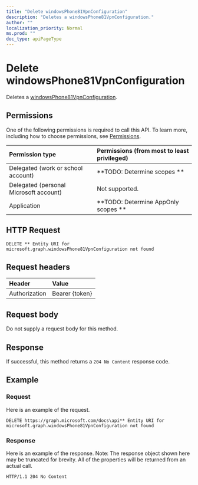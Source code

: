 ```yaml
---
title: "Delete windowsPhone81VpnConfiguration"
description: "Deletes a windowsPhone81VpnConfiguration."
author: ""
localization_priority: Normal
ms.prod: ""
doc_type: apiPageType
---
```


# Delete windowsPhone81VpnConfiguration

Deletes a [windowsPhone81VpnConfiguration](../resources/windowsphone81vpnconfiguration.md).

## Permissions
One of the following permissions is required to call this API. To learn more, including how to choose permissions, see [Permissions](/concepts/permissions-reference.md).

|Permission type|Permissions (from most to least privileged)|
|:---|:---|
|Delegated (work or school account)|**TODO: Determine scopes **|
|Delegated (personal Microsoft account)|Not supported.|
|Application|**TODO: Determine AppOnly scopes **|

## HTTP Request
<!-- {
  "blockType": "ignored"
}
-->
``` http
DELETE ** Entity URI for microsoft.graph.windowsPhone81VpnConfiguration not found
```

## Request headers
|Header|Value|
|:---|:---|
|Authorization|Bearer {token}|

## Request body
Do not supply a request body for this method.

## Response
If successful, this method returns a `204 No Content` response code.

## Example

### Request
Here is an example of the request.
<!-- {
  "blockType": "request",
  "name": "delete_windowsphone81vpnconfiguration"
}
-->
``` http
DELETE https://graph.microsoft.com/docs\api** Entity URI for microsoft.graph.windowsPhone81VpnConfiguration not found
```

### Response
Here is an example of the response. Note: The response object shown here may be truncated for brevity. All of the properties will be returned from an actual call.
<!-- {
  "blockType": "response",
  "truncated": true
}
-->
``` http
HTTP/1.1 204 No Content
```

